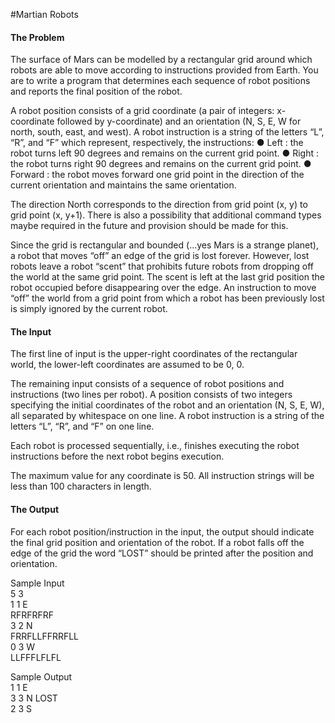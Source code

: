 #Martian Robots

#### The Problem

The surface of Mars can be modelled by a rectangular grid around which robots are able to
move according to instructions provided from Earth.  You are to write a program that
determines each sequence of robot positions and reports the final position of the robot.

A robot position consists of a grid coordinate (a pair of integers: x-coordinate followed by
y-coordinate) and an orientation (N, S, E, W for north, south, east, and west).
A robot instruction is a string of the letters “L”, “R”, and “F” which represent, respectively, the
instructions:
● Left : the robot turns left 90 degrees and remains on the current grid point.
● Right : the robot turns right 90 degrees and remains on the current grid point.
● Forward : the robot moves forward one grid point in the direction of the current
orientation and maintains the same orientation.

The direction North corresponds to the direction from grid point (x, y) to grid point (x, y+1).
There is also a possibility that additional command types maybe required in the future and
provision should be made for this.

Since the grid is rectangular and bounded (...yes Mars is a strange planet), a robot that
moves “off” an edge of the grid is lost forever. However, lost robots leave a robot “scent” that
prohibits future robots from dropping off the world at the same grid point.  The scent is left at
the last grid position the robot occupied before disappearing over the edge. An instruction to
move “off” the world from a grid point from which a robot has been previously lost is simply
ignored by the current robot.

#### The Input

The first line of input is the upper-right coordinates of the rectangular world, the lower-left
coordinates are assumed to be 0, 0.

The remaining input consists of a sequence of robot positions and instructions (two lines per
robot). A position consists of two integers specifying the initial coordinates of the robot and
an orientation (N, S, E, W), all separated by whitespace on one line.  A robot instruction is a
string of the letters “L”, “R”, and “F” on one line.

Each robot is processed sequentially, i.e., finishes executing the robot instructions before the
next robot begins execution.

The maximum value for any coordinate is 50.
All instruction strings will be less than 100 characters in length.

#### The Output

For each robot position/instruction in the input, the output should indicate the final grid
position and orientation of the robot. If a robot falls off the edge of the grid the word “LOST”
should be printed after the position and orientation.

Sample Input <br />
5 3 <br />
1 1 E <br />
RFRFRFRF <br />
3 2 N <br />
FRRFLLFFRRFLL <br />
0 3 W <br />
LLFFFLFLFL <br />

Sample Output <br />
1 1 E <br />
3 3 N LOST <br />
2 3 S <br />